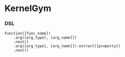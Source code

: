 # KernelGym

### DSL

```
Function([func_name])
    .arg([arg_type], [arg_name]])
    .next()
    .arg([arg_type], [arg_name]]).extract([property])
    .next()
```

